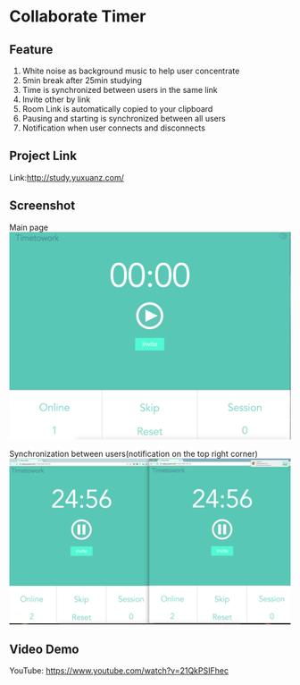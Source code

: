 # Collaborate Timer

## Feature
  1. White noise as background music to help user concentrate 
  2. 5min break after 25min studying
  3. Time is synchronized between users in the same link
  4. Invite other by link
  5. Room Link is automatically copied to your clipboard
  6. Pausing and starting is synchronized between all users
  7. Notification when user connects and disconnects
## Project Link
   Link:http://study.yuxuanz.com/
## Screenshot
  Main page
  ![Alt text](/screenshot/Screen%20Shot%202017-08-30%20at%204.38.41%20PM.png?raw=true "Optional Title")
  
  Synchronization between users(notification on the top right corner)
  ![Alt text](/screenshot/Screen%20Shot%202017-08-30%20at%204.39.39%20PM.png?raw=true "Optional Title")
## Video Demo
   YouTube: https://www.youtube.com/watch?v=21QkPSIFhec
    
  

  

 
